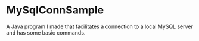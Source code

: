 # MySqlConnSample
A Java program I made that facilitates a connection to a local MySQL server and has some basic commands.
